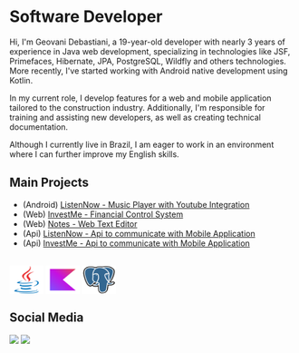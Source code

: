 # Software Developer
Hi, I'm Geovani Debastiani, a 19-year-old developer with nearly 3 years of experience in Java web development, specializing in technologies like JSF, Primefaces, Hibernate, JPA, PostgreSQL, Wildfly and others technologies. More recently, I've started working with Android native development using Kotlin.

In my current role, I develop features for a web and mobile application tailored to the construction industry. Additionally, I'm responsible for training and assisting new developers, as well as creating technical documentation. 

Although I currently live in Brazil, I am eager to work in an environment where I can further improve my English skills.

## Main Projects
+ (Android) <a href="https://github.com/GeovaniTech/ListenNow-App" target="_blank">ListenNow  - Music Player with Youtube Integration</a> <br>
+ (Web) <a href="https://github.com/GeovaniTech/investme" target="_blank">InvestMe - Financial Control System</a> <br>
+ (Web) <a href="https://github.com/GeovaniTech/notes" target="_blank">Notes - Web Text Editor</a> <br>
+ (Api) <a href="https://github.com/GeovaniTech/ListenNow-Api" target="_blank">ListenNow - Api to communicate with Mobile Application</a> <br>
+ (Api) <a href="https://github.com/GeovaniTech/InvestMe/tree/master/server-investme-api" target="_blank">InvestMe - Api to communicate with Mobile Application</a> <br>

<div style="display: inline_block"><br>
  <img align="center" alt="Python" height="50" width="60" src="https://raw.githubusercontent.com/devicons/devicon/master/icons/java/java-original.svg">
  <img align="center" alt="Python" height="50" width="60" src="https://raw.githubusercontent.com/devicons/devicon/master/icons/kotlin/kotlin-original.svg">
  <img align="center" alt="VScode" height="50" width="60" src="https://raw.githubusercontent.com/devicons/devicon/master/icons/postgresql/postgresql-original.svg">
</div>

## Social Media

<div> 
  <a href="https://www.linkedin.com/in/geovani-debastiani" target="_blank"><img src="https://img.shields.io/badge/-LinkedIn-%230077B5?style=for-the-badge&logo=linkedin&logoColor=white" target="_blank"></a>
  <a href = "mailto:geovanidebastiani32@gmail.com"><img src="https://img.shields.io/badge/-Gmail-%23333?style=for-the-badge&logo=gmail&logoColor=white" target="_blank"></a>
</div>

